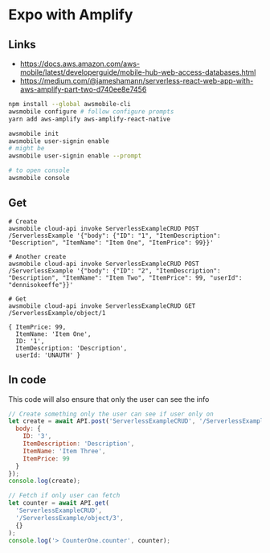 # Expo with Amplify

## Links

- https://docs.aws.amazon.com/aws-mobile/latest/developerguide/mobile-hub-web-access-databases.html
- https://medium.com/@jameshamann/serverless-react-web-app-with-aws-amplify-part-two-d740ee8e7456

```bash
npm install --global awsmobile-cli
awsmobile configure # follow configure prompts
yarn add aws-amplify aws-amplify-react-native

awsmobile init
awsmobile user-signin enable
# might be
awsmobile user-signin enable --prompt

# to open console
awsmobile console
```

## Get

```
# Create
awsmobile cloud-api invoke ServerlessExampleCRUD POST /ServerlessExample '{"body": {"ID": "1", "ItemDescription": "Description", "ItemName": "Item One", "ItemPrice": 99}}'

# Another create
awsmobile cloud-api invoke ServerlessExampleCRUD POST /ServerlessExample '{"body": {"ID": "2", "ItemDescription": "Description", "ItemName": "Item Two", "ItemPrice": 99, "userId": "dennisokeeffe"}}'

# Get
awsmobile cloud-api invoke ServerlessExampleCRUD GET /ServerlessExample/object/1

{ ItemPrice: 99,
  ItemName: 'Item One',
  ID: '1',
  ItemDescription: 'Description',
  userId: 'UNAUTH' }
```

## In code

This code will also ensure that only the user can see the info

```javascript
// Create something only the user can see if user only on
let create = await API.post('ServerlessExampleCRUD', '/ServerlessExample', {
  body: {
    ID: '3',
    ItemDescription: 'Description',
    ItemName: 'Item Three',
    ItemPrice: 99
  }
});
console.log(create);

// Fetch if only user can fetch
let counter = await API.get(
  'ServerlessExampleCRUD',
  '/ServerlessExample/object/3',
  {}
);
console.log('> CounterOne.counter', counter);
```
